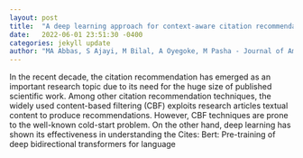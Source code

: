 ```yaml
---
layout: post
title:  "A deep learning approach for context-aware citation recommendation using rhetorical zone classification and similarity to overcome cold-start problem"
date:   2022-06-01 23:51:30 -0400
categories: jekyll update
author: "MA Abbas, S Ajayi, M Bilal, A Oyegoke, M Pasha - Journal of Ambient , 2022"
---
```

In the recent decade, the citation recommendation has emerged as an important research topic due to its need for the huge size of published scientific work. Among other citation recommendation techniques, the widely used content-based filtering (CBF) exploits research articles  textual content to produce recommendations. However, CBF techniques are prone to the well-known cold-start problem. On the other hand, deep learning has shown its effectiveness in understanding the  Cites: Bert: Pre-training of deep bidirectional transformers for language 